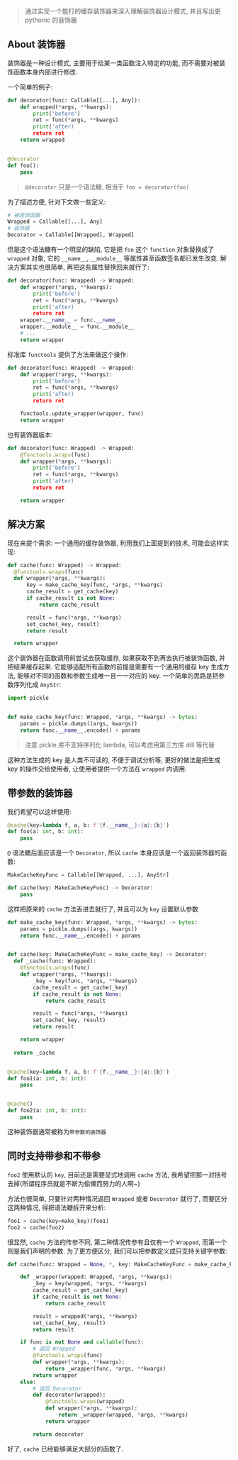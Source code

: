 > 通过实现一个能打的缓存装饰器来深入理解装饰器设计模式, 并且写出更 pythonic 的装饰器

## About 装饰器
装饰器是一种设计模式, 主要用于给某一类函数注入特定的功能, 而不需要对被装饰函数本身内部进行修改.

一个简单的例子:

```python
def decorator(func: Callable[[...], Any]):
    def wrapped(*args, **kwargs):
        print('before')
        ret = func(*args, **kwargs)
        print('after)
        return ret
    return wrapped


@decorator
def foo():
    pass
```

> `@decorator` 只是一个语法糖, 相当于 `foo = decorator(foo)`

为了描述方便, 针对下文做一些定义:
```python
# 被装饰函数
Wrapped = Callable[[...], Any]
# 装饰器
Decorator = Callable[[Wrapped], Wrapped]
```

但是这个语法糖有一个明显的缺陷, 它是把 `foo` 这个 `function` 对象替换成了 `wrapped` 对象, 它的 `__name__`, `__module__` 等属性甚至函数签名都已发生改变. 解决方案其实也很简单, 再把这些属性替换回来就行了:

```python
def decorator(func: Wrapped) -> Wrapped:
    def wrapper(*args, **kwargs):
        print('before')
        ret = func(*args, **kwargs)
        print('after)
        return ret
    wrapper.__name__ = func.__name__
    wrapper.__module__ = func.__module__
    # ...
    return wrapper
```

标准库 `functools` 提供了方法来做这个操作:
```python
def decorator(func: Wrapped) -> Wrapped:
    def wrapper(*args, **kwargs):
        print('before')
        ret = func(*args, **kwargs)
        print('after)
        return ret

    functools.update_wrapper(wrapper, func)
    return wrapper
```

也有装饰器版本:
```python
def decorator(func: Wrapped) -> Wrapped:
    @functools.wraps(func)
    def wrapper(*args, **kwargs):
        print('before')
        ret = func(*args, **kwargs)
        print('after)
        return ret

    return wrapper
```

## 解决方案
现在来提个需求: 一个通用的缓存装饰器, 利用我们上面提到的技术, 可能会这样实现:
```python
def cache(func: Wrapped) -> Wrapped:
  @functools.wraps(func)
  def wrapper(*args, **kwargs):
      key = make_cache_key(func, *args, **kwargs)
      cache_result = get_cache(key)
      if cache_result is not None:
          return cache_result

      result = func(*args, **kwargs)
      set_cache(_key, result)
      return result

  return wrapper
```

这个装饰器在函数调用前尝试去获取缓存, 如果获取不到再去执行被装饰函数, 并把结果缓存起来. 它能够适配所有函数的前提是需要有一个通用的缓存 key 生成方法, 能够对不同的函数和参数生成唯一且一一对应的 key. 一个简单的思路是把参数序列化成 `AnyStr`:
```python
import pickle


def make_cache_key(func: Wrapped, *args, **kwargs) -> bytes:
    params = pickle.dumps((args, kwargs))
    return func.__name__.encode() + params
```

> 注意 pickle 库不支持序列化 lambda, 可以考虑用第三方库 dill 等代替

这种方法生成的 key 是人类不可读的, 不便于调试分析等, 更好的做法是把生成 key 的操作交给使用者, 让使用者提供一个方法在 `wrapped` 内调用. 

## 带参数的装饰器
我们希望可以这样使用:
```python
@cache(key=lambda f, a, b: f'{f.__name__}:{a}:{b}')
def foo(a: int, b: int):
    pass
```

`@` 语法糖后面应该是一个 `Decorator`, 所以 `cache` 本身应该是一个返回装饰器的函数:
```python
MakeCacheKeyFunc = Callable[[Wrapped, ...], AnyStr]

def cache(key: MakeCacheKeyFunc) -> Decorator:
    pass
```

这样把原来的 `cache` 方法丢进去就行了, 并且可以为 `key` 设置默认参数
```python
def make_cache_key(func: Wrapped, *args, **kwargs) -> bytes:
    params = pickle.dumps((args, kwargs))
    return func.__name__.encode() + params


def cache(key: MakeCacheKeyFunc = make_cache_key) -> Decorator:
  def _cache(func: Wrapped):
    @functools.wraps(func)
    def wrapper(*args, **kwargs):
        _key = key(func, *args, **kwargs)
        cache_result = get_cache(_key)
        if cache_result is not None:
            return cache_result

        result = func(*args, **kwargs)
        set_cache(_key, result)
        return result

    return wrapper
  
  return _cache


@cache(key=lambda f, a, b: f'{f.__name__}:{a}:{b}')
def foo1(a: int, b: int):
    pass


@cache()
def foo2(a: int, b: int):
    pass

```

这种装饰器通常被称为`带参数的装饰器`

## 同时支持带参和不带参

`foo2` 使用默认的 `key`, 目前还是需要显式地调用 `cache` 方法, 我希望把那一对括号去掉(所谓程序员就是不断为偷懒而努力的人啊~)

方法也很简单, 只要针对两种情况返回 `Wrapped` 或者 `Decorator` 就行了, 而要区分这两种情况, 得把语法糖拆开来分析:
```python
foo1 = cache(key=make_key)(foo1)
foo2 = cache(foo2)
```

很显然, `cache` 方法的传参不同, 第二种情况传参有且仅有一个 `Wrapped`, 而第一个则是我们声明的参数. 为了更方便区分, 我们可以把参数定义成只支持关键字参数:
```python
def cache(func: Wrapped = None, *, key: MakeCacheKeyFunc = make_cache_key):

    def _wrapper(wrapped: Wrapped, *args, **kwargs):
        _key = key(wrapped, *args, **kwargs)
        cache_result = get_cache(_key)
        if cache_result is not None:
            return cache_result

        result = wrapped(*args, **kwargs)
        set_cache(_key, result)
        return result

    if func is not None and callable(func):
        # 返回 Wrapped
        @functools.wraps(func)
        def wrapper(*args, **kwargs):
            return _wrapper(func, *args, **kwargs)
        return wrapper
    else:
        # 返回 Decorator
        def decorator(wrapped):
            @functools.wraps(wrapped)
            def wrapper(*args, **kwargs):
                return _wrapper(wrapped, *args, **kwargs)
            return wrapper

        return decorator
```

好了, `cache` 已经能够满足大部分的函数了.